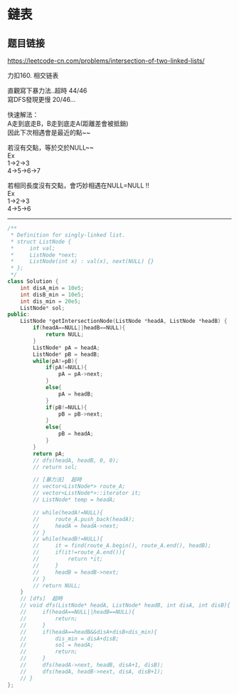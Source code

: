 # 鏈表

## 题目链接

https://leetcode-cn.com/problems/intersection-of-two-linked-lists/

力扣160. 相交链表

直觀寫下暴力法..超時 44/46   
寫DFS發現更慢 20/46...   

快速解法：   
A走到底走B，B走到底走A(距離差會被抵銷)   
因此下次相遇會是最近的點~~   

若沒有交點，等於交於NULL~~  
Ex   
1->2->3   
4->5->6->7   

若相同長度沒有交點，會巧妙相遇在NULL=NULL !!   
Ex   
1->2->3   
4->5->6

---------------------------------------

```cpp
/**
 * Definition for singly-linked list.
 * struct ListNode {
 *     int val;
 *     ListNode *next;
 *     ListNode(int x) : val(x), next(NULL) {}
 * };
 */
class Solution {
    int disA_min = 10e5;
    int disB_min = 10e5;
    int dis_min = 20e5;
    ListNode* sol;
public:
    ListNode *getIntersectionNode(ListNode *headA, ListNode *headB) {
        if(headA==NULL||headB==NULL){
            return NULL;
        }
        ListNode* pA = headA;
        ListNode* pB = headB;
        while(pA!=pB){
            if(pA!=NULL){
                pA = pA->next;
            }
            else{
                pA = headB;
            }
            if(pB!=NULL){
                pB = pB->next;
            }
            else{
                pB = headA;
            }
        }
        return pA;
        // dfs(headA, headB, 0, 0);
        // return sol;

        // [暴力法]  超時
        // vector<ListNode*> route_A;
        // vector<ListNode*>::iterator it;
        // ListNode* temp = headA;

        // while(headA!=NULL){
        //     route_A.push_back(headA);
        //     headA = headA->next;
        // }
        // while(headB!=NULL){
        //     it = find(route_A.begin(), route_A.end(), headB);
        //     if(it!=route_A.end()){
        //         return *it;
        //     }
        //     headB = headB->next;
        // }
        // return NULL;
    }
    // [dfs]  超時
    // void dfs(ListNode* headA, ListNode* headB, int disA, int disB){
    //     if(headA==NULL||headB==NULL){
    //         return;
    //     }
    //     if(headA==headB&&disA+disB<dis_min){
    //         dis_min = disA+disB;
    //         sol = headA;
    //         return;
    //     }
    //     dfs(headA->next, headB, disA+1, disB);
    //     dfs(headA, headB->next, disA, disB+1);
    // }
};
```
